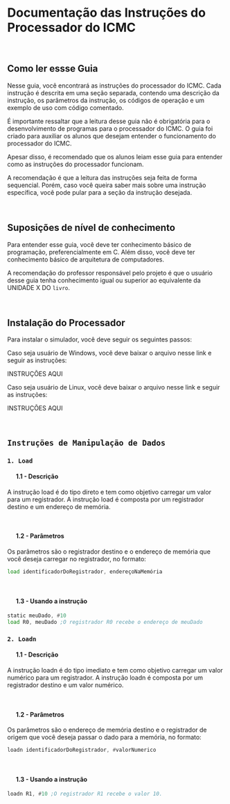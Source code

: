 # Documentação das Instruções do Processador do ICMC

<br>

## Como ler essse Guia

Nesse guia, você encontrará as instruções do processador do ICMC. Cada instrução é descrita em uma seção separada, contendo uma descrição da instrução, os parâmetros da instrução, os códigos de operação e um exemplo de uso com código comentado.

É importante ressaltar que a leitura desse guia não é obrigatória para o desenvolvimento de programas para o processador do ICMC. O guia foi criado para auxiliar os alunos que desejam entender o funcionamento do processador do ICMC.

Apesar disso, é recomendado que os alunos leiam esse guia para entender como as instruções do processador funcionam.

A recomendação é que a leitura das instruções seja feita de forma sequencial. Porém, caso você queira saber mais sobre uma instrução específica, você pode pular para a seção da instrução desejada.

<br>

## Suposições de nível de conhecimento

Para entender esse guia, você deve ter conhecimento básico de programação, preferencialmente em C. Além disso, você deve ter conhecimento básico de arquitetura de computadores.

A recomendação do professor responsável pelo projeto é que o usuário desse guia tenha conhecimento igual ou superior ao equivalente da UNIDADE X DO `livro`.

<br>

## Instalação do Processador

Para instalar o simulador, você deve seguir os seguintes passos:

Caso seja usuário de Windows, você deve baixar o arquivo nesse link e seguir as instruções:

INSTRUÇÕES AQUI



Caso seja usuário de Linux, você deve baixar o arquivo nesse link e seguir as instruções:

INSTRUÇÕES AQUI




<br>

## **`Instruções de Manipulação de Dados`**


### **`1. Load`**

#### &nbsp; &nbsp; &nbsp; **1.1 - Descrição**
A instrução load é do tipo direto e tem como objetivo carregar um valor para um registrador. A instrução load é composta por um registrador destino e um endereço de memória.

<br>

#### &nbsp; &nbsp; &nbsp; **1.2 - Parâmetros**
Os parâmetros são o registrador destino e o endereço de memória que você deseja carregar no registrador, no formato:

```asm
load identificadorDoRegistrador, endereçoNaMemória
```

<br>

#### &nbsp; &nbsp; &nbsp; **1.3 - Usando a instrução**
```asm
static meuDado, #10
load R0, meuDado ;O registrador R0 recebe o endereço de meuDado
```

### **`2. Loadn`**

#### &nbsp; &nbsp; &nbsp; **1.1 - Descrição**
A instrução loadn é do tipo imediato e tem como objetivo carregar um valor numérico para um registrador. A instrução loadn é composta por um registrador destino e um valor numérico.

<br>

#### &nbsp; &nbsp; &nbsp; **1.2 - Parâmetros**
Os parâmetros são o endereço de memória destino e o registrador de origem que você deseja passar o dado para a memória, no formato:

```asm
loadn identificadorDoRegistrador, #valorNumerico
```

<br>

#### &nbsp; &nbsp; &nbsp; **1.3 - Usando a instrução**
```asm
loadn R1, #10 ;O registrador R1 recebe o valor 10.
```
